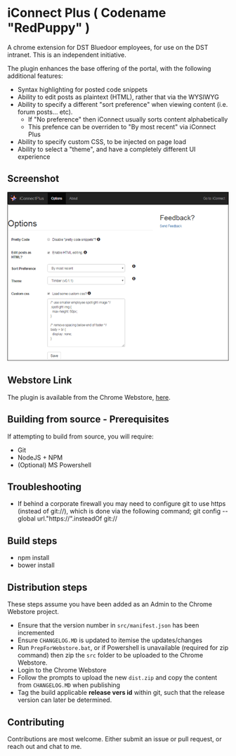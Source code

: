 iConnect Plus ( Codename "RedPuppy" )
======================================
A chrome extension for DST Bluedoor employees, for use on the DST intranet.
This is an independent initiative.

The plugin enhances the base offering of the portal, with the following additional features:

- Syntax highlighting for posted code snippets
- Ability to edit posts as plaintext (HTML), rather that via the WYSIWYG
- Ability to specify a different "sort preference" when viewing content (i.e. forum posts... etc).
  - If "No preference" then iConnect usually sorts content alphabetically
  - This prefence can be overriden to "By most recent" via iConnect Plus
- Ability to specify custom CSS, to be injected on page load
- Ability to select a "theme", and have a completely different UI experience


## Screenshot

![iConnect Plus Screenshot][screenshot]

## Webstore Link

The plugin is available from the Chrome Webstore, [here](https://chrome.google.com/webstore/detail/iconnectplus-bluedoor/gaipmclnjcnaepijeohadnbpmejeiiii).


## Building from source - Prerequisites

If attempting to build from source, you will require:

- Git
- NodeJS + NPM
- (Optional) MS Powershell

## Troubleshooting

- If behind a corporate firewall you may need to configure git to use https (instead of git://), which is done via the following command;
    git config --global url."https://".insteadOf git://


## Build steps

- npm install
- bower install


## Distribution steps

These steps assume you have been added as an Admin to the Chrome Webstore project.

- Ensure that the version number in `src/manifest.json` has been incremented
- Ensure `CHANGELOG.MD` is updated to itemise the updates/changes
- Run `PrepForWebstore.bat`, or if Powershell is unavailable (required for zip command) then zip the `src` folder to be uploaded to the Chrome Webstore.
- Login to the Chrome Webstore
- Follow the prompts to upload the new `dist.zip` and copy the content from `CHANGELOG.MD` when publishing
- Tag the build applicable **release vers id** within git, such that the release version can later be determined.


## Contributing

Contributions are most welcome.
Either submit an issue or pull request, or reach out and chat to me.


[screenshot]: webstore-assets/screenshot_800x610_border.png  "Options page"